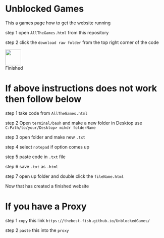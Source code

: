 # Unblocked Games
This a games page
how to get the website running

step 1 open `AllTheGames.html` from this repository

step 2 click the `download raw folder` from the top right corner of the code

<img src="https://www.iconbolt.com/preview/facebook/heroicons-solid/arrow-down-tray.svg" height=50px>
<div>Finished</div>
<h1>If above instructions does not work then follow below</h1>

step 1 take code from `AllTheGames.html`

step 2 Open `terminal/bash` and make a new folder in Desktop use ```C:Path/to/your/Desktop> mikdr folderName```

step 3 open folder and make new `.txt`

step 4 select `notepad` if option comes up

step 5 paste code in `.txt` file

step 6 save `.txt` as `.html`
  
step 7 open up folder and double click the `fileName.html`
<div>Now that has created a finished website</div>

<h1>If you have a Proxy</h1>

step 1 `copy` this link ```https://thebest-fish.github.io/UnblockedGames/```

step 2 `paste` this into the `proxy`

